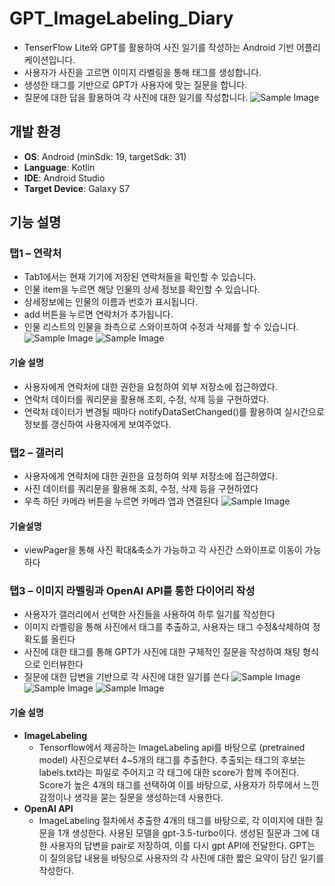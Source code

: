 # GPT_ImageLabeling_Diary
- TenserFlow Lite와 GPT를 활용하여 사진 일기를 작성하는 Android 기반 어플리케이션입니다.
- 사용자가 사진을 고르면 이미지 라벨링을 통해 태그를 생성합니다.
- 생성한 태그를 기반으로 GPT가 사용자에 맞는 질문을 합니다.
- 질문에 대한 답을 활용하여 각 사진에 대한 일기를 작성합니다.
![Sample Image](https://github.com/YooKyungmi/week1/blob/main/screenshot/KakaoTalk_20230705_191243673.jpg)


## 개발 환경
- **OS**: Android (minSdk: 19, targetSdk: 31)
- **Language**: Kotlin
- **IDE**: Android Studio
- **Target Device**: Galaxy S7

## 기능 설명

### 탭1 – 연락처
- Tab1에서는 현재 기기에 저장된 연락처들을 확인할 수 있습니다.
- 인물 item을 누르면 해당 인물의 상세 정보를 확인할 수 있습니다.
- 상세정보에는 인물의 이름과 번호가 표시됩니다.
- add 버튼을 누르면 연락처가 추가됩니다.
- 인물 리스트의 인물을 좌측으로 스와이프하여 수정과 삭제를 할 수 있습니다.
  ![Sample Image](https://github.com/YooKyungmi/week1/blob/main/screenshot/KakaoTalk_20230705_191243673_01.jpg)
  ![Sample Image](https://github.com/YooKyungmi/week1/blob/main/screenshot/KakaoTalk_20230705_191243673_02.jpg)

#### 기술 설명
- 사용자에게 연락처에 대한 권한을 요청하여 외부 저장소에 접근하였다.
- 연락처 데이터를 쿼리문을 활용해 조회, 수정, 삭제 등을 구현하였다.
- 연락처 데이터가 변경될 때마다 notifyDataSetChanged()를 활용하여 실시간으로 정보를 갱신하여 사용자에게 보여주었다.

### 탭2 – 갤러리
- 사용자에게 연락처에 대한 권한을 요청하여 외부 저장소에 접근하였다.
- 사진 데이터를 쿼리문을 활용해 조회, 수정, 삭제 등을 구현하였다
- 우측 하단 카메라 버튼을 누르면 카메라 앱과 연결된다
  ![Sample Image](https://github.com/YooKyungmi/week1/blob/main/screenshot/KakaoTalk_20230705_191243673_03.jpg)

#### 기술설명
- viewPager을 통해 사진 확대&축소가 가능하고 각 사진간 스와이프로 이동이 가능하다

### 탭3 – 이미지 라벨링과 OpenAI API를 통한 다이어리 작성
- 사용자가 갤러리에서 선택한 사진들을 사용하여 하루 일기를 작성한다
- 이미지 라벨링을 통해 사진에서 태그를 추출하고, 사용자는 태그 수정&삭제하여 정확도를 올린다
- 사진에 대한 태그를 통해 GPT가 사진에 대한 구체적인 질문을 작성하여 채팅 형식으로 인터뷰한다
- 질문에 대한 답변을 기반으로 각 사진에 대한 일기를 쓴다
  ![Sample Image](https://github.com/YooKyungmi/week1/blob/main/screenshot/KakaoTalk_20230705_191243673_04.jpg)
  ![Sample Image](https://github.com/YooKyungmi/week1/blob/main/screenshot/KakaoTalk_20230705_191243673_05.jpg)
  ![Sample Image](https://github.com/YooKyungmi/week1/blob/main/screenshot/KakaoTalk_20230705_191243673_06.jpg)

#### 기술 설명
- **ImageLabeling**
    - Tensorflow에서 제공하는 ImageLabeling api를 바탕으로 (pretrained model) 사진으로부터 4~5개의 태그를 추출한다. 추출되는 태그의 후보는 labels.txt라는 파일로 주어지고 각 태그에 대한 score가 함께 주어진다. Score가 높은 4개의 태그를 선택하여 이를 바탕으로, 사용자가 하루에서 느낀 감정이나 생각을 묻는 질문을 생성하는데 사용한다.
- **OpenAI API**
    - ImageLabeling 절차에서 추출한 4개의 태그를 바탕으로, 각 이미지에 대한 질문을 1개 생성한다. 사용된 모델을 gpt-3.5-turbo이다. 생성된 질문과 그에 대한 사용자의 답변을 pair로 저장하여, 이를 다시 gpt API에 전달한다. GPT는 이 질의응답 내용을 바탕으로 사용자의 각 사진에 대한 짧은 요약이 담긴 일기를 작성한다.
